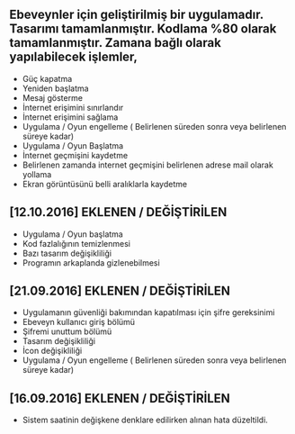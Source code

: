 Ebeveynler için geliştirilmiş bir uygulamadır.
Tasarımı tamamlanmıştır.
Kodlama %80 olarak tamamlanmıştır.
Zamana bağlı olarak yapılabilecek işlemler,
-------------------------------------------
* Güç kapatma
* Yeniden başlatma
* Mesaj gösterme
* İnternet erişimini sınırlandır
* İnternet erişimini sağlama
* Uygulama / Oyun engelleme ( Belirlenen süreden sonra veya belirlenen süreye kadar)
* Uygulama / Oyun Başlatma
* İnternet geçmişini kaydetme
* Belirlenen zamanda internet geçmişini belirlenen adrese mail olarak yollama
* Ekran görüntüsünü belli aralıklarla kaydetme

[12.10.2016] EKLENEN / DEĞİŞTİRİLEN
-----------------------------------

* Uygulama / Oyun başlatma
* Kod fazlalığının temizlenmesi
* Bazı tasarım değişikliliği
* Programın arkaplanda gizlenebilmesi

[21.09.2016] EKLENEN / DEĞİŞTİRİLEN
-----------------------------------

* Uygulamanın güvenliği bakımından kapatılması için şifre gereksinimi
* Ebeveyn kullanıcı giriş bölümü
* Şifremi unuttum bölümü
* Tasarım değişikliliği
* İcon değişikliliği
* Uygulama / Oyun engelleme ( Belirlenen süreden sonra veya belirlenen süreye kadar)

[16.09.2016] EKLENEN / DEĞİŞTİRİLEN
-----------------------------------

* Sistem saatinin değişkene denklare edilirken alınan hata düzeltildi.

 
